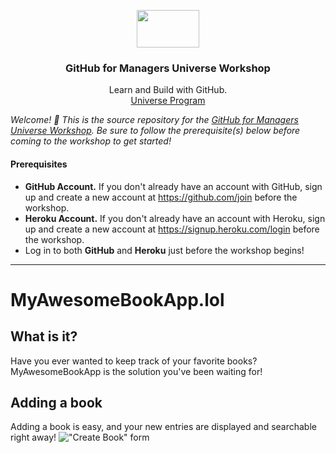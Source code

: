 <p align="center">
  <img src="https://user-images.githubusercontent.com/3791941/31036931-072760fe-a534-11e7-8cd7-0565bdc2727c.png" width="100" height="60">

  <h3 align="center">GitHub for Managers Universe Workshop<br></h3>

  <p align="center">
    Learn and Build with GitHub.
    <br>
    <a href="https://githubuniverse.com/">Universe Program</a>
  </p>
</p>

_Welcome! :wave: This is the source repository for the [GitHub for Managers Universe Workshop](https://githubuniverse.com/program/). Be sure to follow the prerequisite(s) below before coming to the workshop to get started!_

#### Prerequisites

- **GitHub Account.** If you don't already have an account with GitHub, sign up and create a new account at https://github.com/join before the workshop.
- **Heroku Account.** If you don't already have an account with Heroku, sign up and create a new account at https://signup.heroku.com/login before the workshop.
- Log in to both **GitHub** and **Heroku** just before the workshop begins!

<hr>

# MyAwesomeBookApp.lol

## What is it?

Have you ever wanted to keep track of your favorite books? MyAwesomeBookApp is the solution you've been waiting for!

## Adding a book

Adding a book is easy, and your new entries are displayed and searchable right away!
!["Create Book" form](https://cloud.githubusercontent.com/assets/4215/22151066/f3502322-dee1-11e6-9442-843bb4822b2c.png)
